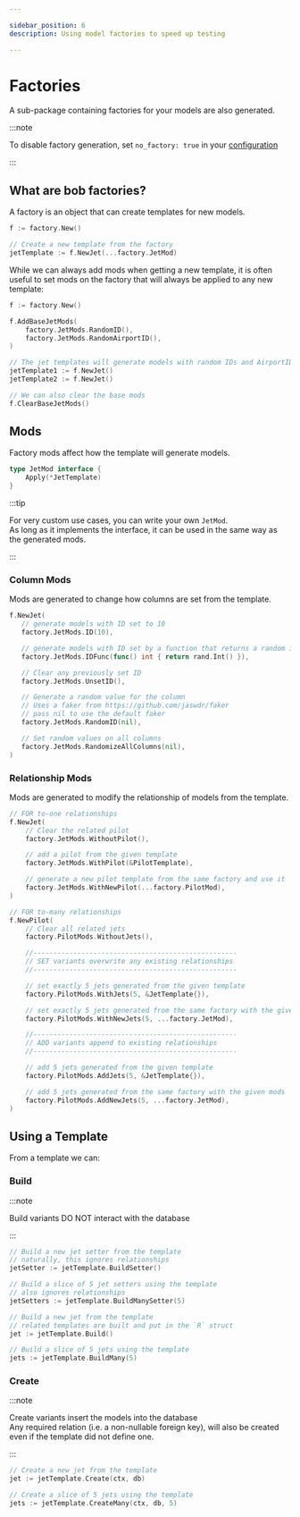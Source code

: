 ```yaml
---

sidebar_position: 6
description: Using model factories to speed up testing

---
```


# Factories

A sub-package containing factories for your models are also generated.

:::note

To disable factory generation, set `no_factory: true` in your [configuration](./configuration)

:::

## What are bob factories?

A factory is an object that can create templates for new models.

```go
f := factory.New()

// Create a new template from the factory
jetTemplate := f.NewJet(...factory.JetMod)
```

While we can always add mods when getting a new template, it is often useful to set mods on the factory that will always be applied to any new template:

```go
f := factory.New()

f.AddBaseJetMods(
    factory.JetMods.RandomID(),
    factory.JetMods.RandomAirportID(),
)

// The jet templates will generate models with random IDs and AirportIDs
jetTemplate1 := f.NewJet()
jetTemplate2 := f.NewJet()

// We can also clear the base mods
f.ClearBaseJetMods()
```

## Mods

Factory mods affect how the template will generate models.

```go
type JetMod interface {
	Apply(*JetTemplate)
}
```

:::tip

For very custom use cases, you can write your own `JetMod`.  
As long as it implements the interface, it can be used in the same way as the generated mods.

:::

### Column Mods

Mods are generated to change how columns are set from the template.

```go
f.NewJet(
   // generate models with ID set to 10
   factory.JetMods.ID(10),

   // generate models with ID set by a function that returns a random integer
   factory.JetMods.IDFunc(func() int { return rand.Int() }),

   // Clear any previously set ID
   factory.JetMods.UnsetID(),

   // Generate a random value for the column
   // Uses a faker from https://github.com/jaswdr/faker
   // pass nil to use the default faker
   factory.JetMods.RandomID(nil),

   // Set random values on all columns
   factory.JetMods.RandomizeAllColumns(nil),
)
```

### Relationship Mods

Mods are generated to modify the relationship of models from the template.

```go
// FOR to-one relationships
f.NewJet(
    // Clear the related pilot
    factory.JetMods.WithoutPilot(),

    // add a pilot from the given template
    factory.JetMods.WithPilot(&PilotTemplate),

    // generate a new pilot template from the same factory and use it
    factory.JetMods.WithNewPilot(...factory.PilotMod),
)

// FOR to-many relationships
f.NewPilot(
    // Clear all related jets
    factory.PilotMods.WithoutJets(),

    //---------------------------------------------------
    // SET variants overwrite any existing relationships
    //---------------------------------------------------

    // set exactly 5 jets generated from the given template
    factory.PilotMods.WithJets(5, &JetTemplate{}),

    // set exactly 5 jets generated from the same factory with the given mods
    factory.PilotMods.WithNewJets(5, ...factory.JetMod),

    //---------------------------------------------------
    // ADD variants append to existing relationships
    //---------------------------------------------------

    // add 5 jets generated from the given template
    factory.PilotMods.AddJets(5, &JetTemplate{}),

    // add 5 jets generated from the same factory with the given mods
    factory.PilotMods.AddNewJets(5, ...factory.JetMod),
)
```

## Using a Template

From a template we can:

### Build

:::note

Build variants DO NOT interact with the database

:::

```go
// Build a new jet setter from the template
// naturally, this ignores relationships
jetSetter := jetTemplate.BuildSetter()

// Build a slice of 5 jet setters using the template
// also ignores relationships
jetSetters := jetTemplate.BuildManySetter(5)

// Build a new jet from the template
// related templates are built and put in the `R` struct
jet := jetTemplate.Build()

// Build a slice of 5 jets using the template
jets := jetTemplate.BuildMany(5)
```

### Create

:::note

Create variants insert the models into the database  
Any required relation (i.e. a non-nullable foreign key), will also be created even if the template did not define one.

:::

```go
// Create a new jet from the template
jet := jetTemplate.Create(ctx, db)

// Create a slice of 5 jets using the template
jets := jetTemplate.CreateMany(ctx, db, 5)
```
